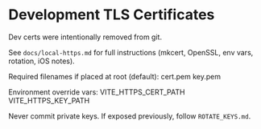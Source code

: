 Development TLS Certificates
============================

Dev certs were intentionally removed from git.

See `docs/local-https.md` for full instructions (mkcert, OpenSSL, env vars, rotation, iOS notes).

Required filenames if placed at root (default):
  cert.pem
  key.pem

Environment override vars:
  VITE_HTTPS_CERT_PATH
  VITE_HTTPS_KEY_PATH

Never commit private keys. If exposed previously, follow `ROTATE_KEYS.md`.
